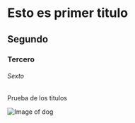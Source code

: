 # Esto es primer titulo
## Segundo
### Tercero
###### Sexto

Prueba de los titulos

![Image of dog](https://encrypted-tbn0.gstatic.com/images?q=tbn:ANd9GcSWBJz3yXslUdTK_M6JhC_-cAnpp8muuh-AAYv4S-fyKA_wSH5a)
